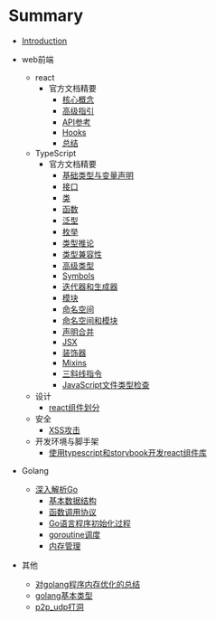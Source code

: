 # Summary

* [Introduction](README.md)

* web前端
  * react
    * 官方文档精要
      * [核心概念](web前端/react/官方文档精要/核心概念.md)
      * [高级指引](web前端/react/官方文档精要/高级指引.md)
      * [API参考](web前端/react/官方文档精要/API参考.md)
      * [Hooks](web前端/react/官方文档精要/Hooks.md)
      * [总结](web前端/react/官方文档精要/总结.md)
  * TypeScript
    * 官方文档精要
      * [基础类型与变量声明](web前端/TypeScript/官方文档精要/基础类型与变量声明.md)
      * [接口](web前端/TypeScript/官方文档精要/接口.md)
      * [类](web前端/TypeScript/官方文档精要/类.md)
      * [函数](web前端/TypeScript/官方文档精要/函数.md)
      * [泛型](web前端/TypeScript/官方文档精要/泛型.md)
      * [枚举](web前端/TypeScript/官方文档精要/枚举.md)
      * [类型推论](web前端/TypeScript/官方文档精要/类型推论.md)
      * [类型兼容性](web前端/TypeScript/官方文档精要/类型兼容性.md)
      * [高级类型](web前端/TypeScript/官方文档精要/高级类型.md)
      * [Symbols](web前端/TypeScript/官方文档精要/Symbols.md)
      * [迭代器和生成器](web前端/TypeScript/官方文档精要/迭代器和生成器.md)
      * [模块](web前端/TypeScript/官方文档精要/模块.md)
      * [命名空间](web前端/TypeScript/官方文档精要/命名空间.md)
      * [命名空间和模块](web前端/TypeScript/官方文档精要/命名空间和模块.md)
      * [声明合并](web前端/TypeScript/官方文档精要/声明合并.md)
      * [JSX](web前端/TypeScript/官方文档精要/JSX.md)
      * [装饰器](web前端/TypeScript/官方文档精要/装饰器.md)
      * [Mixins](web前端/TypeScript/官方文档精要/Mixins.md)
      * [三斜线指令](web前端/TypeScript/官方文档精要/三斜线指令.md)
      * [JavaScript文件类型检查](web前端/TypeScript/官方文档精要/JavaScript文件类型检查.md)
  * 设计
    * [react组件划分](web前端/设计/react组件划分.md)
  * 安全
    * [XSS攻击](web前端/安全/XSS攻击.md)
  * 开发环境与脚手架
    * [使用typescript和storybook开发react组件库](web前端/开发环境与脚手架/使用typescript和storybook开发react组件库.md)

* Golang
  * [深入解析Go](Golang/深入解析Go/readme.md)
    * [基本数据结构](Golang/深入解析Go/基本数据结构.md)
    * [函数调用协议](Golang/深入解析Go/函数调用协议.md)
    * [Go语言程序初始化过程](Golang/深入解析Go/Go语言程序初始化过程.md)
    * [goroutine调度](Golang/深入解析Go/goroutine调度.md)
    * [内存管理](Golang/深入解析Go/内存管理.md)

* 其他
  * [对golang程序内存优化的总结](其他/对golang程序内存优化的总结.md)
  * [golang基本类型](其他/golang基本类型.md)
  * [p2p_udp打洞](其他/p2p_udp打洞.md)